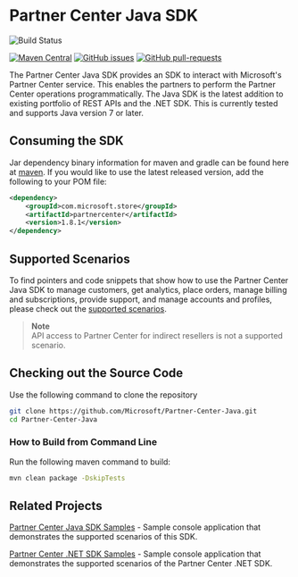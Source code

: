 # Partner Center Java SDK

![Build Status](https://dev.azure.com/partnercenter/sdk/_apis/build/status/partner-center-java-CI)

[![Maven Central](https://img.shields.io/maven-central/v/com.microsoft.store/partnercenter.svg?label=Maven%20Central)](https://search.maven.org/search?q=g:%22com.microsoft.store%22%20AND%20a:%22partnercenter%22) [![GitHub issues](https://img.shields.io/github/issues/Microsoft/Partner-Center-Java.svg)](https://github.com/Microsoft/Partner-Center-Java/issues/) [![GitHub pull-requests](https://img.shields.io/github/issues-pr/Microsoft/Partner-Center-Java.svg)](https://gitHub.com/Microsoft/Partner-Center-Java/pull/)

The Partner Center Java SDK provides an SDK to interact with Microsoft's Partner Center service. This enables the partners to perform the Partner Center operations programmatically. The Java SDK is the latest addition to existing portfolio of REST APIs and the .NET SDK. This is currently tested and supports Java version 7 or later.

## Consuming the SDK

Jar dependency binary information for maven and gradle can be found here at [maven](https://mvnrepository.com/artifact/com.microsoft.store/partnercenter/1.8.0). If you would like to use the latest released version, add the following to your POM file:

```xml
<dependency>
    <groupId>com.microsoft.store</groupId>
    <artifactId>partnercenter</artifactId>
    <version>1.8.1</version>
</dependency>
```

## Supported Scenarios

To find pointers and code snippets that show how to use the Partner Center Java SDK to manage customers, get analytics, place orders, manage billing and subscriptions, provide support, and manage accounts and profiles, please check out the [supported scenarios](https://docs.microsoft.com/partner-center/develop/scenarios).

> **Note**  
> API access to Partner Center for indirect resellers is not a supported scenario.

## Checking out the Source Code

Use the following command to clone the repository

```bash
git clone https://github.com/Microsoft/Partner-Center-Java.git
cd Partner-Center-Java
```

### How to Build from Command Line

Run the following maven command to build:

```bash
mvn clean package -DskipTests
```

## Related Projects

[Partner Center Java SDK Samples](https://github.com/Microsoft/Partner-Center-Java-Samples) - Sample console application that demonstrates the supported scenarios of this SDK.

[Partner Center .NET SDK Samples](https://github.com/PartnerCenterSamples/Partner-Center-SDK-Samples) - Sample console application that demonstrates the supported scenarios of the Partner Center .NET SDK. 
